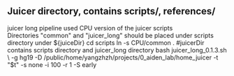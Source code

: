 ## Juicer directory, contains scripts/, references/  
juicer long pipeline used CPU version of the juicer scripts  
Directories "common" and "juicer_long" should be placed under scripts directory under ${juiceDir}  
cd scripts    
ln -s CPU/common .  
#juicerDir contains scripts directory and juicer_long directory
bash juicer_long_0.1.3.sh \
-g hg19 -D  /public/home/yangzhzh/projects/0_aiden_lab/home_juicer -t "$t" -s none -i 100 -r 1 -S early

